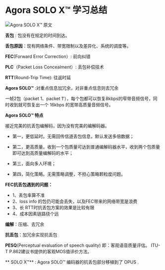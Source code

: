 # Agora SOLO X™ 学习总结

![Agora SOLO X™  原文](https://mp.weixin.qq.com/s/R0BSDPSwuorAvtj4Y96KIw)


**丢包** : 包没有在规定的时间到达。 

**丢包原因**：现有网络条件、带宽限制以及差异化、系统的调度等。

**FEC**(Forward Error Correction）: 前向纠错

**PLC**（Packet Loss Concealment）: 丢包补偿技术

**RTT**(Round-Trip Time): 往返时延

**Agora SOLO™** :对重点信息加冗余，对非重点信息则去冗余

一帧2包（packet 1、packet 1'），每个包都可以恢复8kbps的窄带音频信号，同时收到就可恢复出一个 16kbps 的宽带高质量音频信号。

**Agora SOLO™ 特点**

接近完美的抗丢包编解码，因为没有完美的编解码器。

* 第一，更低延时。无需回传信道丢包信息，默认发送多倍数据；

* 第二，更高质量。收到一个包质量可达到普通编解码器水平，收到两个包质量即可达到高质量编解码的水平；

* 第三，面向多人环境；

* 第四，简化策略。无需策略调整，不担心策略颗粒度问题。


**FEC抗丢包遇到的问题：** 
*  1、丢包率算不准 
*  2、loss info 的包仍可能会丢失，以及FEC带来的网络带宽是浪费
*  3、长 RTT时抗丢包方案的效果是比较有限
*  4、成本因素链路绕个远

**编解**：压缩、去冗余

**抗丢包**：加冗余实现抗丢包

**PESQ**(Perceptual evaluation of speech quality) 即：客观语音质量评估。 ITU-T P.862建议书提供的客观MOS值评价方法。

** SOLO X™** : Agora SOLO™ 编码器的抗丢包部分移植到了 OPUS .

